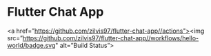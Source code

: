 # Flutter Chat App

<a href=”https://github.com/zilvis97/flutter-chat-app//actions"><img src=”https://github.com/zilvis97/flutter-chat-app//workflows/hello-world/badge.svg" alt=”Build Status”></a>
